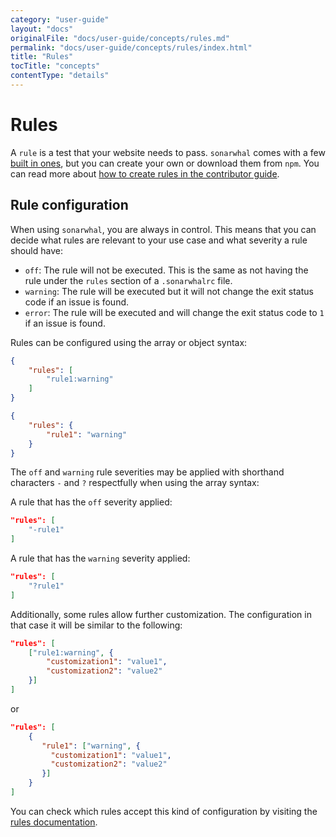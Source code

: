 ```yaml
---
category: "user-guide"
layout: "docs"
originalFile: "docs/user-guide/concepts/rules.md"
permalink: "docs/user-guide/concepts/rules/index.html"
title: "Rules"
tocTitle: "concepts"
contentType: "details"
---
```

# Rules

A `rule` is a test that your website needs to pass. `sonarwhal` comes with
a few [built in ones](../rules/), but you can create your own or download
them from `npm`. You can read more about [how to create rules in the
contributor guide](../../contributor-guide/rules/index.md).

## Rule configuration

When using `sonarwhal`, you are always in control. This means that you can
decide what rules are relevant to your use case and what severity a rule
should have:

* `off`: The rule will not be executed. This is the same as not having
  the rule under the `rules` section of a `.sonarwhalrc` file.
* `warning`: The rule will be executed but it will not change the exit
  status code if an issue is found.
* `error`: The rule will be executed and will change the exit status
  code to `1` if an issue is found.

Rules can be configured using the array or object syntax:

```json
{
    "rules": [
        "rule1:warning"
    ]
}
```

```json
{
    "rules": {
        "rule1": "warning"
    }
}
```

The `off` and `warning` rule severities may be applied with shorthand
characters `-` and `?` respectfully when using the array syntax:

A rule that has the `off` severity applied:

```json
"rules": [
    "-rule1"
]
```

A rule that has the `warning` severity applied:

```json
"rules": [
    "?rule1"
]
```

Additionally, some rules allow further customization. The configuration
in that case it will be similar to the following:

```json
"rules": [
    ["rule1:warning", {
        "customization1": "value1",
        "customization2": "value2"
    }]
]
```

or

```json
"rules": [
    {
       "rule1": ["warning", {
         "customization1": "value1",
         "customization2": "value2"
       }]
    }
]
```

You can check which rules accept this kind of configuration by
visiting the [rules documentation](../rules/).
